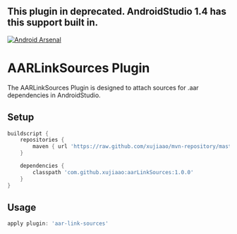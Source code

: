 ## This plugin in deprecated. AndroidStudio 1.4 has this support built in.

[![Android Arsenal](https://img.shields.io/badge/Android%20Arsenal-AARLinkSources-brightgreen.svg?style=flat)](https://android-arsenal.com/details/1/1288)

AARLinkSources Plugin
====
The AARLinkSources Plugin is designed to attach sources for .aar dependencies in AndroidStudio.

Setup
----
~~~groovy
buildscript {
    repositories {
        maven { url 'https://raw.github.com/xujiaao/mvn-repository/master/releases' }
    }

    dependencies {
        classpath 'com.github.xujiaao:aarLinkSources:1.0.0'
    }
}
~~~

Usage
----
~~~groovy
apply plugin: 'aar-link-sources'
~~~



